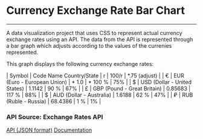 
# Currency Exchange Rate Bar Chart
---

A data visualization project that uses CSS to represent actual currency exchange rates using an API.
The data from the API is represented through a bar graph which adjusts according to the values of the currenies represented. 

This graph displays the following currency exchange rates:
    
| Symbol | Code  Name   Country/State     |     r      |    100/r   |     *.75 (adjust)   |
|   €    | EUR (Euro - European Union)    |  * 1.0     |  * 100 %   |     75%    |
|   $    | USD (Dollar - United States)   |    1.1142  |     90 %   |     67%    |
|   £    | GBP (Pound - Great Britain)    |    0.85683 |    117 %   |     88%    |
|   $    | AUD (Dollar - Australia)       |    1.6188  |     62 %   |     47%    |
|   ₽    | RUB (Ruble - Russia)           |    68.4386 |      1 %   |      1%    |


### API Source: Exchange Rates API

[API (JSON format)](https://exchangeratesapi.io/)
[Documentation](https://api.exchangeratesapi.io/latest)


